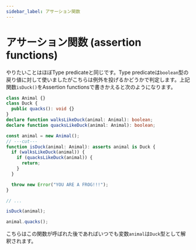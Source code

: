 ```yaml
---
sidebar_label: アサーション関数
---
```


# アサーション関数 (assertion functions)

やりたいことはほぼType predicateと同じです。Type predicateは`boolean`型の戻り値に対して使いましたがこちらは例外を投げるかどうかで判定します。上記関数`isDuck()`をAssertion functionsで書きかえると次のようになります。

```ts twoslash
class Animal {}
class Duck {
  public quacks(): void {}
}
declare function walksLikeDuck(animal: Animal): boolean;
declare function quacksLikeDuck(animal: Animal): boolean;

const animal = new Animal();
// ---cut---
function isDuck(animal: Animal): asserts animal is Duck {
  if (walksLikeDuck(animal)) {
    if (quacksLikeDuck(animal)) {
      return;
    }
  }

  throw new Error("YOU ARE A FROG!!!");
}

// ...

isDuck(animal);

animal.quacks();
```

こちらはこの関数が呼ばれた後であればいつでも変数`animal`は`Duck`型として解釈されます。
